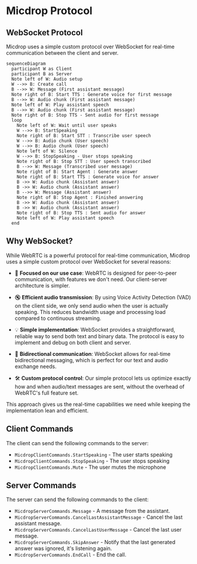 # Micdrop Protocol

## WebSocket Protocol

Micdrop uses a simple custom protocol over WebSocket for real-time communication between the client and server.

```mermaid
sequenceDiagram
  participant W as Client
  participant B as Server
  Note left of W: Audio setup
  W -->> B: Create call
  B -->> W: Message (First assistant message)
  Note right of B: Start TTS : Generate voice for first message
  B -->> W: Audio chunk (First assistant message)
  Note left of W: Play assistant speech
  B -->> W: Audio chunk (First assistant message)
  Note right of B: Stop TTS - Sent audio for first message
  loop
    Note left of W: Wait until user speaks
    W -->> B: StartSpeaking
    Note right of B: Start STT : Transcribe user speech
    W -->> B: Audio chunk (User speech)
    W -->> B: Audio chunk (User speech)
    Note left of W: Silence
    W -->> B: StopSpeaking - User stops speaking
    Note right of B: Stop STT : User speech transcribed
    B -->> W: Message (Transcribed user message)
    Note right of B: Start Agent : Generate answer
    Note right of B: Start TTS : Generate voice for answer
    B ->> W: Audio chunk (Assistant answer)
    B ->> W: Audio chunk (Assistant answer)
    B -->> W: Message (Assistant answer)
    Note right of B: Stop Agent : Finished answering
    B ->> W: Audio chunk (Assistant answer)
    B ->> W: Audio chunk (Assistant answer)
    Note right of B: Stop TTS : Sent audio for answer
    Note left of W: Play assistant speech
  end
```

## Why WebSocket?

While WebRTC is a powerful protocol for real-time communication, Micdrop uses a simple custom protocol over WebSocket for several reasons:

- 🎯 **Focused on our use case**: WebRTC is designed for peer-to-peer communication, with features we don't need. Our client-server architecture is simpler.

- 🔇 **Efficient audio transmission**: By using Voice Activity Detection (VAD) on the client side, we only send audio when the user is actually speaking. This reduces bandwidth usage and processing load compared to continuous streaming.

- 💡 **Simple implementation**: WebSocket provides a straightforward, reliable way to send both text and binary data. The protocol is easy to implement and debug on both client and server.

- 🔄 **Bidirectional communication**: WebSocket allows for real-time bidirectional messaging, which is perfect for our text and audio exchange needs.

- 🛠️ **Custom protocol control**: Our simple protocol lets us optimize exactly how and when audio/text messages are sent, without the overhead of WebRTC's full feature set.

This approach gives us the real-time capabilities we need while keeping the implementation lean and efficient.

## Client Commands

The client can send the following commands to the server:

- `MicdropClientCommands.StartSpeaking` - The user starts speaking
- `MicdropClientCommands.StopSpeaking` - The user stops speaking
- `MicdropClientCommands.Mute` - The user mutes the microphone

## Server Commands

The server can send the following commands to the client:

- `MicdropServerCommands.Message` - A message from the assistant.
- `MicdropServerCommands.CancelLastAssistantMessage` - Cancel the last assistant message.
- `MicdropServerCommands.CancelLastUserMessage` - Cancel the last user message.
- `MicdropServerCommands.SkipAnswer` - Notify that the last generated answer was ignored, it's listening again.
- `MicdropServerCommands.EndCall` - End the call.
